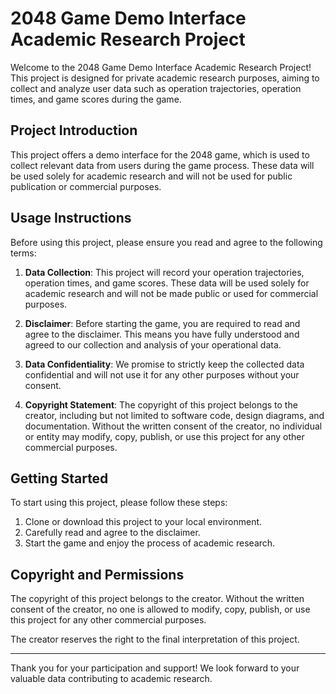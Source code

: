 # 2048 Game Demo Interface Academic Research Project

Welcome to the 2048 Game Demo Interface Academic Research Project! This project is designed for private academic research purposes, aiming to collect and analyze user data such as operation trajectories, operation times, and game scores during the game.

## Project Introduction

This project offers a demo interface for the 2048 game, which is used to collect relevant data from users during the game process. These data will be used solely for academic research and will not be used for public publication or commercial purposes.

## Usage Instructions

Before using this project, please ensure you read and agree to the following terms:

1. **Data Collection**: This project will record your operation trajectories, operation times, and game scores. These data will be used solely for academic research and will not be made public or used for commercial purposes.

2. **Disclaimer**: Before starting the game, you are required to read and agree to the disclaimer. This means you have fully understood and agreed to our collection and analysis of your operational data.

3. **Data Confidentiality**: We promise to strictly keep the collected data confidential and will not use it for any other purposes without your consent.

4. **Copyright Statement**: The copyright of this project belongs to the creator, including but not limited to software code, design diagrams, and documentation. Without the written consent of the creator, no individual or entity may modify, copy, publish, or use this project for any other commercial purposes.

## Getting Started

To start using this project, please follow these steps:

1. Clone or download this project to your local environment.
2. Carefully read and agree to the disclaimer.
3. Start the game and enjoy the process of academic research.


## Copyright and Permissions

The copyright of this project belongs to the creator. Without the written consent of the creator, no one is allowed to modify, copy, publish, or use this project for any other commercial purposes.

The creator reserves the right to the final interpretation of this project.

---

Thank you for your participation and support! We look forward to your valuable data contributing to academic research.
